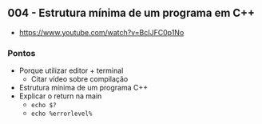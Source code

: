 ## 004 - Estrutura mínima de um programa em C++

-  https://www.youtube.com/watch?v=BcIJFC0p1No

### Pontos

- Porque utilizar editor + terminal
  - Citar vídeo sobre compilação
- Estrutura mínima de um programa C++
- Explicar o return na main
  - `echo $?`
  - `echo %errorlevel%`
